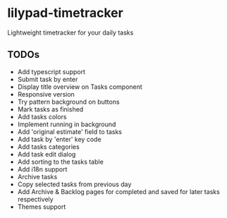 # lilypad-timetracker

Lightweight timetracker for your daily tasks

## TODOs
* Add typescript support
* Submit task by enter
* Display title overview on Tasks component
* Responsive version
* Try pattern background on buttons
* Mark tasks as finished
* Add tasks colors
* Implement running in background 
* Add 'original estimate' field to tasks
* Add task by 'enter' key code
* Add tasks categories
* Add task edit dialog
* Add sorting to the tasks table
* Add i18n support
* Archive tasks
* Copy selected tasks from previous day
* Add Archive & Backlog pages for completed and saved for later tasks respectively
* Themes support

